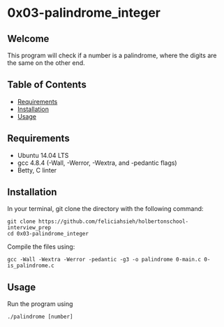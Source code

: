 # 0x03-palindrome_integer

## Welcome
This program will check if a number is a palindrome, where the digits are the same on the other end.

## Table of Contents
* [Requirements](#requirements)
* [Installation](#installation)
* [Usage](#usage)

## Requirements
* Ubuntu 14.04 LTS
* gcc 4.8.4 (-Wall, -Werror, -Wextra, and -pedantic flags)
* Betty, C linter

## Installation
In your terminal, git clone the directory with the following command:
```
git clone https://github.com/feliciahsieh/holbertonschool-interview_prep
cd 0x03-palindrome_integer
```

Compile the files using:

```
gcc -Wall -Wextra -Werror -pedantic -g3 -o palindrome 0-main.c 0-is_palindrome.c
```

## Usage

Run the program using

```
./palindrome [number]
```
